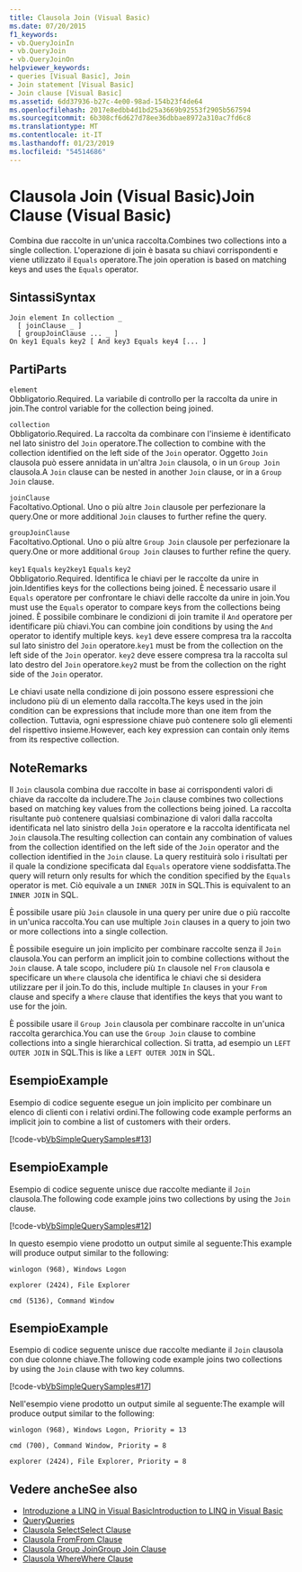 ```yaml
---
title: Clausola Join (Visual Basic)
ms.date: 07/20/2015
f1_keywords:
- vb.QueryJoinIn
- vb.QueryJoin
- vb.QueryJoinOn
helpviewer_keywords:
- queries [Visual Basic], Join
- Join statement [Visual Basic]
- Join clause [Visual Basic]
ms.assetid: 6dd37936-b27c-4e00-98ad-154b23f4de64
ms.openlocfilehash: 2017e8edbb4d1bd25a3669b92553f2905b567594
ms.sourcegitcommit: 6b308cf6d627d78ee36dbbae8972a310ac7fd6c8
ms.translationtype: MT
ms.contentlocale: it-IT
ms.lasthandoff: 01/23/2019
ms.locfileid: "54514686"
---
```

# <a name="join-clause-visual-basic"></a><span data-ttu-id="f8bb8-102">Clausola Join (Visual Basic)</span><span class="sxs-lookup"><span data-stu-id="f8bb8-102">Join Clause (Visual Basic)</span></span>
<span data-ttu-id="f8bb8-103">Combina due raccolte in un'unica raccolta.</span><span class="sxs-lookup"><span data-stu-id="f8bb8-103">Combines two collections into a single collection.</span></span> <span data-ttu-id="f8bb8-104">L'operazione di join è basata su chiavi corrispondenti e viene utilizzato il `Equals` operatore.</span><span class="sxs-lookup"><span data-stu-id="f8bb8-104">The join operation is based on matching keys and uses the `Equals` operator.</span></span>  
  
## <a name="syntax"></a><span data-ttu-id="f8bb8-105">Sintassi</span><span class="sxs-lookup"><span data-stu-id="f8bb8-105">Syntax</span></span>  
  
```  
Join element In collection _  
  [ joinClause _ ]   
  [ groupJoinClause ... _ ]   
On key1 Equals key2 [ And key3 Equals key4 [... ]  
```  
  
## <a name="parts"></a><span data-ttu-id="f8bb8-106">Parti</span><span class="sxs-lookup"><span data-stu-id="f8bb8-106">Parts</span></span>  
 `element`  
 <span data-ttu-id="f8bb8-107">Obbligatorio.</span><span class="sxs-lookup"><span data-stu-id="f8bb8-107">Required.</span></span> <span data-ttu-id="f8bb8-108">La variabile di controllo per la raccolta da unire in join.</span><span class="sxs-lookup"><span data-stu-id="f8bb8-108">The control variable for the collection being joined.</span></span>  
  
 `collection`  
 <span data-ttu-id="f8bb8-109">Obbligatorio.</span><span class="sxs-lookup"><span data-stu-id="f8bb8-109">Required.</span></span> <span data-ttu-id="f8bb8-110">La raccolta da combinare con l'insieme è identificato nel lato sinistro del `Join` operatore.</span><span class="sxs-lookup"><span data-stu-id="f8bb8-110">The collection to combine with the collection identified on the left side of the `Join` operator.</span></span> <span data-ttu-id="f8bb8-111">Oggetto `Join` clausola può essere annidata in un'altra `Join` clausola, o in un `Group Join` clausola.</span><span class="sxs-lookup"><span data-stu-id="f8bb8-111">A `Join` clause can be nested in another `Join` clause, or in a `Group Join` clause.</span></span>  
  
 `joinClause`  
 <span data-ttu-id="f8bb8-112">Facoltativo.</span><span class="sxs-lookup"><span data-stu-id="f8bb8-112">Optional.</span></span> <span data-ttu-id="f8bb8-113">Uno o più altre `Join` clausole per perfezionare la query.</span><span class="sxs-lookup"><span data-stu-id="f8bb8-113">One or more additional `Join` clauses to further refine the query.</span></span>  
  
 `groupJoinClause`  
 <span data-ttu-id="f8bb8-114">Facoltativo.</span><span class="sxs-lookup"><span data-stu-id="f8bb8-114">Optional.</span></span> <span data-ttu-id="f8bb8-115">Uno o più altre `Group Join` clausole per perfezionare la query.</span><span class="sxs-lookup"><span data-stu-id="f8bb8-115">One or more additional `Group Join` clauses to further refine the query.</span></span>  
  
 <span data-ttu-id="f8bb8-116">`key1` `Equals` `key2`</span><span class="sxs-lookup"><span data-stu-id="f8bb8-116">`key1` `Equals` `key2`</span></span>  
 <span data-ttu-id="f8bb8-117">Obbligatorio.</span><span class="sxs-lookup"><span data-stu-id="f8bb8-117">Required.</span></span> <span data-ttu-id="f8bb8-118">Identifica le chiavi per le raccolte da unire in join.</span><span class="sxs-lookup"><span data-stu-id="f8bb8-118">Identifies keys for the collections being joined.</span></span> <span data-ttu-id="f8bb8-119">È necessario usare il `Equals` operatore per confrontare le chiavi delle raccolte da unire in join.</span><span class="sxs-lookup"><span data-stu-id="f8bb8-119">You must use the `Equals` operator to compare keys from the collections being joined.</span></span> <span data-ttu-id="f8bb8-120">È possibile combinare le condizioni di join tramite il `And` operatore per identificare più chiavi.</span><span class="sxs-lookup"><span data-stu-id="f8bb8-120">You can combine join conditions by using the `And` operator to identify multiple keys.</span></span> <span data-ttu-id="f8bb8-121">`key1` deve essere compresa tra la raccolta sul lato sinistro del `Join` operatore.</span><span class="sxs-lookup"><span data-stu-id="f8bb8-121">`key1` must be from the collection on the left side of the `Join` operator.</span></span> <span data-ttu-id="f8bb8-122">`key2` deve essere compresa tra la raccolta sul lato destro del `Join` operatore.</span><span class="sxs-lookup"><span data-stu-id="f8bb8-122">`key2` must be from the collection on the right side of the `Join` operator.</span></span>  
  
 <span data-ttu-id="f8bb8-123">Le chiavi usate nella condizione di join possono essere espressioni che includono più di un elemento dalla raccolta.</span><span class="sxs-lookup"><span data-stu-id="f8bb8-123">The keys used in the join condition can be expressions that include more than one item from the collection.</span></span> <span data-ttu-id="f8bb8-124">Tuttavia, ogni espressione chiave può contenere solo gli elementi del rispettivo insieme.</span><span class="sxs-lookup"><span data-stu-id="f8bb8-124">However, each key expression can contain only items from its respective collection.</span></span>  
  
## <a name="remarks"></a><span data-ttu-id="f8bb8-125">Note</span><span class="sxs-lookup"><span data-stu-id="f8bb8-125">Remarks</span></span>  
 <span data-ttu-id="f8bb8-126">Il `Join` clausola combina due raccolte in base ai corrispondenti valori di chiave da raccolte da includere.</span><span class="sxs-lookup"><span data-stu-id="f8bb8-126">The `Join` clause combines two collections based on matching key values from the collections being joined.</span></span> <span data-ttu-id="f8bb8-127">La raccolta risultante può contenere qualsiasi combinazione di valori dalla raccolta identificata nel lato sinistro della `Join` operatore e la raccolta identificata nel `Join` clausola.</span><span class="sxs-lookup"><span data-stu-id="f8bb8-127">The resulting collection can contain any combination of values from the collection identified on the left side of the `Join` operator and the collection identified in the `Join` clause.</span></span> <span data-ttu-id="f8bb8-128">La query restituirà solo i risultati per il quale la condizione specificata dal `Equals` operatore viene soddisfatta.</span><span class="sxs-lookup"><span data-stu-id="f8bb8-128">The query will return only results for which the condition specified by the `Equals` operator is met.</span></span> <span data-ttu-id="f8bb8-129">Ciò equivale a un `INNER JOIN` in SQL.</span><span class="sxs-lookup"><span data-stu-id="f8bb8-129">This is equivalent to an `INNER JOIN` in SQL.</span></span>  
  
 <span data-ttu-id="f8bb8-130">È possibile usare più `Join` clausole in una query per unire due o più raccolte in un'unica raccolta.</span><span class="sxs-lookup"><span data-stu-id="f8bb8-130">You can use multiple `Join` clauses in a query to join two or more collections into a single collection.</span></span>  
  
 <span data-ttu-id="f8bb8-131">È possibile eseguire un join implicito per combinare raccolte senza il `Join` clausola.</span><span class="sxs-lookup"><span data-stu-id="f8bb8-131">You can perform an implicit join to combine collections without the `Join` clause.</span></span> <span data-ttu-id="f8bb8-132">A tale scopo, includere più `In` clausole nel `From` clausola e specificare un `Where` clausola che identifica le chiavi che si desidera utilizzare per il join.</span><span class="sxs-lookup"><span data-stu-id="f8bb8-132">To do this, include multiple `In` clauses in your `From` clause and specify a `Where` clause that identifies the keys that you want to use for the join.</span></span>  
  
 <span data-ttu-id="f8bb8-133">È possibile usare il `Group Join` clausola per combinare raccolte in un'unica raccolta gerarchica.</span><span class="sxs-lookup"><span data-stu-id="f8bb8-133">You can use the `Group Join` clause to combine collections into a single hierarchical collection.</span></span> <span data-ttu-id="f8bb8-134">Si tratta, ad esempio un `LEFT OUTER JOIN` in SQL.</span><span class="sxs-lookup"><span data-stu-id="f8bb8-134">This is like a `LEFT OUTER JOIN` in SQL.</span></span>  
  
## <a name="example"></a><span data-ttu-id="f8bb8-135">Esempio</span><span class="sxs-lookup"><span data-stu-id="f8bb8-135">Example</span></span>  
 <span data-ttu-id="f8bb8-136">Esempio di codice seguente esegue un join implicito per combinare un elenco di clienti con i relativi ordini.</span><span class="sxs-lookup"><span data-stu-id="f8bb8-136">The following code example performs an implicit join to combine a list of customers with their orders.</span></span>  
  
 [!code-vb[VbSimpleQuerySamples#13](../../../visual-basic/language-reference/queries/codesnippet/VisualBasic/join-clause_1.vb)]  
  
## <a name="example"></a><span data-ttu-id="f8bb8-137">Esempio</span><span class="sxs-lookup"><span data-stu-id="f8bb8-137">Example</span></span>  
 <span data-ttu-id="f8bb8-138">Esempio di codice seguente unisce due raccolte mediante il `Join` clausola.</span><span class="sxs-lookup"><span data-stu-id="f8bb8-138">The following code example joins two collections by using the `Join` clause.</span></span>  
  
 [!code-vb[VbSimpleQuerySamples#12](../../../visual-basic/language-reference/queries/codesnippet/VisualBasic/join-clause_2.vb)]  
  
 <span data-ttu-id="f8bb8-139">In questo esempio viene prodotto un output simile al seguente:</span><span class="sxs-lookup"><span data-stu-id="f8bb8-139">This example will produce output similar to the following:</span></span>  
  
 `winlogon (968), Windows Logon`  
  
 `explorer (2424), File Explorer`  
  
 `cmd (5136), Command Window`  
  
## <a name="example"></a><span data-ttu-id="f8bb8-140">Esempio</span><span class="sxs-lookup"><span data-stu-id="f8bb8-140">Example</span></span>  
 <span data-ttu-id="f8bb8-141">Esempio di codice seguente unisce due raccolte mediante il `Join` clausola con due colonne chiave.</span><span class="sxs-lookup"><span data-stu-id="f8bb8-141">The following code example joins two collections by using the `Join` clause with two key columns.</span></span>  
  
 [!code-vb[VbSimpleQuerySamples#17](../../../visual-basic/language-reference/queries/codesnippet/VisualBasic/join-clause_3.vb)]  
  
 <span data-ttu-id="f8bb8-142">Nell'esempio viene prodotto un output simile al seguente:</span><span class="sxs-lookup"><span data-stu-id="f8bb8-142">The example will produce output similar to the following:</span></span>  
  
 `winlogon (968), Windows Logon, Priority = 13`  
  
 `cmd (700), Command Window, Priority = 8`  
  
 `explorer (2424), File Explorer, Priority = 8`  
  
## <a name="see-also"></a><span data-ttu-id="f8bb8-143">Vedere anche</span><span class="sxs-lookup"><span data-stu-id="f8bb8-143">See also</span></span>
- [<span data-ttu-id="f8bb8-144">Introduzione a LINQ in Visual Basic</span><span class="sxs-lookup"><span data-stu-id="f8bb8-144">Introduction to LINQ in Visual Basic</span></span>](../../../visual-basic/programming-guide/language-features/linq/introduction-to-linq.md)
- [<span data-ttu-id="f8bb8-145">Query</span><span class="sxs-lookup"><span data-stu-id="f8bb8-145">Queries</span></span>](../../../visual-basic/language-reference/queries/index.md)
- [<span data-ttu-id="f8bb8-146">Clausola Select</span><span class="sxs-lookup"><span data-stu-id="f8bb8-146">Select Clause</span></span>](../../../visual-basic/language-reference/queries/select-clause.md)
- [<span data-ttu-id="f8bb8-147">Clausola From</span><span class="sxs-lookup"><span data-stu-id="f8bb8-147">From Clause</span></span>](../../../visual-basic/language-reference/queries/from-clause.md)
- [<span data-ttu-id="f8bb8-148">Clausola Group Join</span><span class="sxs-lookup"><span data-stu-id="f8bb8-148">Group Join Clause</span></span>](../../../visual-basic/language-reference/queries/group-join-clause.md)
- [<span data-ttu-id="f8bb8-149">Clausola Where</span><span class="sxs-lookup"><span data-stu-id="f8bb8-149">Where Clause</span></span>](../../../visual-basic/language-reference/queries/where-clause.md)
